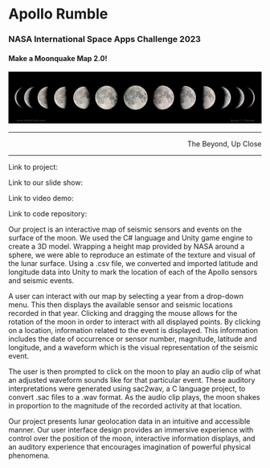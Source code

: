 # Apollo Rumble
### NASA International Space Apps Challenge 2023
#### Make a Moonquake Map 2.0!

![image info](moonPhases.jpg)

---
<p align="right">The Beyond, Up Close</p>

---

Link to project:

Link to our slide show:

Link to video demo:

Link to code repository:

Our project is an interactive map of seismic sensors and events on the surface of the moon. We used the C# language and Unity game engine to create a 3D model. 
Wrapping a height map provided by NASA around a sphere, we were able to reproduce an estimate of the texture and visual of the lunar surface. 
Using a .csv file, we converted and imported latitude and longitude data into Unity to mark the location of each of the Apollo sensors and seismic events. 

A user can interact with our map by selecting a year from a drop-down menu. This then displays the available sensor and seismic locations recorded in that year. 
Clicking and dragging the mouse allows for the rotation of the moon in order to interact with all displayed points. By clicking on a location, information related 
to the event is displayed. This information includes the date of occurrence or sensor number, magnitude, latitude and longitude, and a waveform which is the visual 
representation of the seismic event.

The user is then prompted to click on the moon to play an audio clip of what an adjusted waveform sounds like for that particular event. These auditory interpretations were generated using sac2wav, a C language project, to convert .sac files to a .wav format. As the audio clip plays, the moon shakes in proportion to the magnitude of the recorded activity at that location.

Our project presents lunar geolocation data in an intuitive and accessible manner. Our user interface design provides an immersive experience with control over the position of the moon, interactive information displays, and an auditory experience that encourages imagination of powerful physical phenomena.
